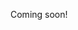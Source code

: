 Coming soon!

<!--
  https://news.ycombinator.com/item?id=25867693

  --  https://news.ycombinator.com/item?id=19350367
  --  https://blog.acolyer.org/2015/06/17/differential-dataflow/
  --  https://github.com/TimelyDataflow/differential-dataflow
  --  http://michaelisard.com/pubs/differentialdataflow.pdf
  --  http://www.frankmcsherry.org/differential/dataflow/2015/04/07/differential.html
  --  http://homepages.inf.ed.ac.uk/gdp/publications/differentialweb.pdf
  -->
